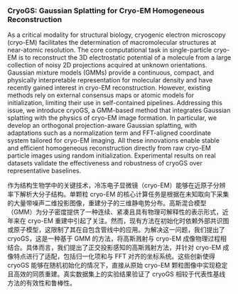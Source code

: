 ### CryoGS: Gaussian Splatting for Cryo-EM Homogeneous Reconstruction

As a critical modality for structural biology, cryogenic electron microscopy (cryo-EM) facilitates the determination of macromolecular structures at near-atomic resolution. The core computational task in single-particle cryo-EM is to reconstruct the 3D electrostatic potential of a molecule from a large collection of noisy 2D projections acquired at unknown orientations. Gaussian mixture models (GMMs) provide a continuous, compact, and physically interpretable representation for molecular density and have recently gained interest in cryo-EM reconstruction. However, existing methods rely on external consensus maps or atomic models for initialization, limiting their use in self-contained pipelines. Addressing this issue, we introduce cryoGS, a GMM-based method that integrates Gaussian splatting with the physics of cryo-EM image formation. In particular, we develop an orthogonal projection-aware Gaussian splatting, with adaptations such as a normalization term and FFT-aligned coordinate system tailored for cryo-EM imaging. All these innovations enable stable and efficient homogeneous reconstruction directly from raw cryo-EM particle images using random initialization. Experimental results on real datasets validate the effectiveness and robustness of cryoGS over representative baselines.

作为结构生物学中的关键技术，冷冻电子显微镜（cryo-EM）能够在近原子分辨率下解析大分子结构。单颗粒 cryo-EM 的核心计算任务是根据在未知取向下采集的大量带噪声二维投影图像，重建分子的三维静电势分布。高斯混合模型（GMM）为分子密度提供了一种连续、紧凑且具有物理可解释性的表示形式，近年来在 cryo-EM 重建中引起了关注。然而，现有方法在初始化时依赖外部共识图或原子模型，这限制了其在自包含管线中的应用。为解决这一问题，我们提出了 cryoGS，这是一种基于 GMM 的方法，将高斯溅射与 cryo-EM 成像物理过程相结合。具体而言，我们提出了正交投影感知的高斯溅射方法，并针对 cryo-EM 成像特点进行了适配，包括归一化项和与 FFT 对齐的坐标系统。这些创新使得 cryoGS 能够在随机初始化的情况下，直接从原始 cryo-EM 颗粒图像中实现稳定且高效的同质重建。真实数据集上的实验结果验证了 cryoGS 相较于代表性基线方法的有效性和鲁棒性。
